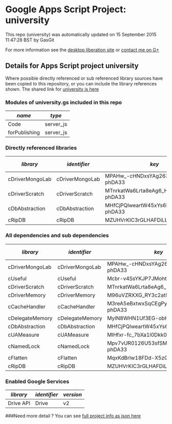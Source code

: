 # Google Apps Script Project: university
This repo (university) was automatically updated on 15 September 2015 11:47:28 BST by GasGit

For more information see the [desktop liberation site](http://ramblings.mcpher.com/Home/excelquirks/drivesdk/gettinggithubready "desktop liberation") or [contact me on G+](https://plus.google.com/+BruceMcpherson "Bruce McPherson - GDE")
## Details for Apps Script project university
Where possible directly referenced or sub referenced library sources have been copied to this repository, or you can include the library references shown. 
The shared link for [university is here](https://script.google.com/d/1UCC13kKcOxS5TiI41pM7P_ACulvN-6tKHJDn7ixW_N3fGi4EE_sFiq3J/edit?usp=sharing "open in the GAS IDE")

### Modules of university.gs included in this repo
*name*|*type*
--- | --- 
Code| server_js
forPublishing| server_js
### Directly referenced libraries
*library*|*identifier*|*key*|*version*|*dev mode*|*source*|
--- | --- | --- | --- | --- | --- 
cDriverMongoLab| cDriverMongoLab|MPAHw_-cHNDxsYAg263J7Fai_d-phDA33|6|no|[here](libraries/cDriverMongoLab "library source")
cDriverScratch| cDriverScratch|MTnrkatWa6Lrta8eAg6_H0qi_d-phDA33|11|no|[here](libraries/cDriverScratch "library source")
cDbAbstraction| cDbAbstraction|MHfCjPQlweartW45xYs6hFai_d-phDA33|37|no|[here](libraries/cDbAbstraction "library source")
cRipDB| cRipDB|MZUHVrKIC3rGLHAFDiLLGriz3TLx7pV4j|3|no|[here](libraries/cRipDB "library source")
### All dependencies and sub dependencies
*library*|*identifier*|*key*|*version*|*dev mode*|*source*|
--- | --- | --- | --- | --- | --- 
cDriverMongoLab| cDriverMongoLab|MPAHw_-cHNDxsYAg263J7Fai_d-phDA33|6|no|[here](libraries/cDriverMongoLab "library source")
cUseful| cUseful|Mcbr-v4SsYKJP7JMohttAZyz3TLx7pV4j|25|no|[here](libraries/cUseful "library source")
cDriverScratch| cDriverScratch|MTnrkatWa6Lrta8eAg6_H0qi_d-phDA33|11|no|[here](libraries/cDriverScratch "library source")
cDriverMemory| cDriverMemory|M96uVZRXXG_RY3c2at9V6tSz3TLx7pV4j|10|no|[here](libraries/cDriverMemory "library source")
cCacheHandler| cCacheHandler|M3reA5eBxtwxSqCEgPywb9ai_d-phDA33|13|no|[here](libraries/cCacheHandler "library source")
cDelegateMemory| cDelegateMemory|MyIN8WHN1Uf3EG-obHsjrAyz3TLx7pV4j|11|no|[here](libraries/cDelegateMemory "library source")
cDbAbstraction| cDbAbstraction|MHfCjPQlweartW45xYs6hFai_d-phDA33|37|no|[here](libraries/cDbAbstraction "library source")
cUAMeasure| cUAMeasure|MIHfxr-fc_7bXa1l0Dkk0oqi_d-phDA33|6|no|[here](libraries/cUAMeasure "library source")
cNamedLock| cNamedLock|Mpv7vUR0126U53sfSMXsAPai_d-phDA33|14|no|[here](libraries/cNamedLock "library source")
cFlatten| cFlatten|MqxKdBrlw18FDd-X5zQLd7yz3TLx7pV4j|8|no|[here](libraries/cFlatten "library source")
cRipDB| cRipDB|MZUHVrKIC3rGLHAFDiLLGriz3TLx7pV4j|3|no|[here](libraries/cRipDB "library source")
### Enabled Google Services
*library*|*identifier*|*version*
--- | --- | --- 
Drive API| Drive|v2
###Need more detail ?
You can see [full project info as json here](info.json)
